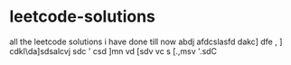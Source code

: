 # leetcode-solutions
all the leetcode solutions i have done till now
abdj afdcslasfd dakc]
dfe ,
] cdkl\da]sdsalcvj sdc
' csd
]mn vd
[sdv vc
 s
 [.,msv 
 '.sdC 
 
